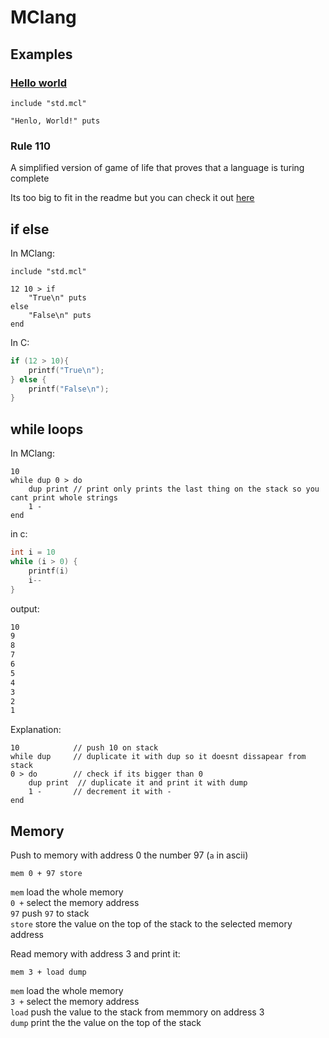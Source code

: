 # MClang

## Examples

### [Hello world](./examples/hello-world.mcl)

```forth
include "std.mcl"

"Henlo, World!" puts
```

### Rule 110

A simplified version of game of life that proves that a language is turing complete  

Its too big to fit in the readme but you can check it out [here](./examples/rule-110.mcl)

## if else

In MClang:

```forth
include "std.mcl"

12 10 > if
    "True\n" puts
else 
    "False\n" puts
end
```

In C:

```c
if (12 > 10){
    printf("True\n");
} else {
    printf("False\n");
}
```  
  
## while loops

In MClang:

```forth
10 
while dup 0 > do
    dup print // print only prints the last thing on the stack so you cant print whole strings
    1 -
end
```

in c:

```c
int i = 10
while (i > 0) {
    printf(i)
    i--
}
```

output:

```bash
10
9
8
7
6
5
4
3
2
1
```

Explanation:

```forth
10            // push 10 on stack
while dup     // duplicate it with dup so it doesnt dissapear from stack 
0 > do        // check if its bigger than 0
    dup print  // duplicate it and print it with dump
    1 -       // decrement it with -
end
```

## Memory

Push to memory with address 0 the number 97 (`a` in ascii)

```forth
mem 0 + 97 store
```

`mem`   load the whole memory   
`0 +`   select the memory address  
`97`    push `97` to stack  
`store` store the value on the top of the stack to the selected memory address  
  
Read memory with address 3 and print it:

```forth
mem 3 + load dump
```

`mem`   load the whole memory  
`3 +`   select the memory address  
`load`  push the value to the stack from memmory on address 3  
`dump`  print the the value on the top of the stack

